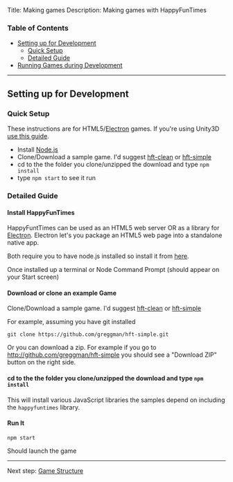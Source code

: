Title: Making games
Description: Making games with HappyFunTimes

### Table of Contents

*   [Setting up for Development](#setting-up-for-development)
    * [Quick Setup](#quick-setup)
    * [Detailed Guide](#detailed-guide)
*   [Running Games during Development](#running-games-during-development)

---

## Setting up for Development

### Quick Setup

These instructions are for HTML5/[Electron](https://electron.github.io) games.
If you're using Unity3D [use this guide](../unity).

*   Install [Node.js](http://nodejs.org/)
*   Clone/Download a sample game. I'd suggest [hft-clean](https://github.com/greggman/hft-clean)
    or [hft-simple](https://githib.com/greggman/hft-simple)
*   cd to the the folder you clone/unzipped the download and type `npm install`
*   type `npm start` to see it run

### Detailed Guide

#### Install HappyFunTimes

HappyFuntTimes can be used as an HTML5 web server OR as a library for [Electron](https://electron.github.io).
Electron let's you package an HTML5 web page into a standalone native app.

Both require you to have node.js installed so install it from [here](http://nodejs.org/).

Once installed up a terminal or Node Command Prompt (should appear on your Start screen)

#### Download or clone an example Game

Clone/Download a sample game. I'd suggest [hft-clean](https://github.com/greggman/hft-clean)
or [hft-simple](https://githib.com/greggman/hft-simple)

For example, assuming you have git installed

    git clone https://github.com/greggman/hft-simple.git

Or you can download a zip. For example if you go to
http://github.com/greggman/hft-simple you should see a "Download ZIP"
button on the right side.

####  cd to the the folder you clone/unzipped the download and type `npm install`

This will install various JavaScript libraries the samples depend on including
the `happyfuntimes` library.

#### Run It

    npm start

Should launch the game

---

Next step: [Game Structure](game-structure.md)

